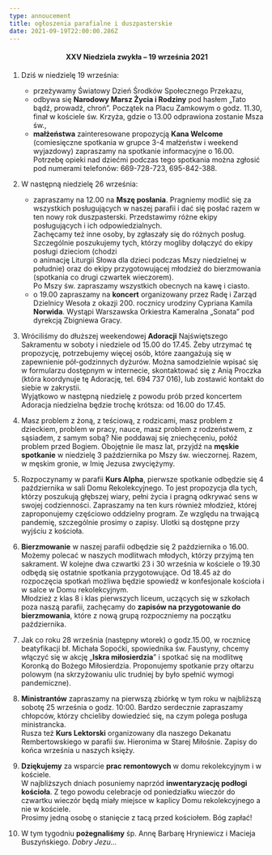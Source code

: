 ```yaml
---
type: annoucement
title: ogłoszenia parafialne i duszpasterskie
date: 2021-09-19T22:00:00.286Z
---
```

<!--StartFragment-->

<h4 style="text-align:center;">XXV Niedziela zwykła – 19 września 2021</h4>

1. Dziś w niedzielę 19 września:

   * przeżywamy Światowy Dzień Środków Społecznego Przekazu,
   * odbywa się **Narodowy Marsz Życia i Rodziny** pod hasłem „Tato bądź, prowadź, chroń”. Początek na Placu Zamkowym o godz. 11.30, finał w kościele św. Krzyża, gdzie o 13.00 odprawiona zostanie Msza św.,
   * **małżeństwa** zainteresowane propozycją **Kana Welcome** (comiesięczne spotkania w grupce 3-4 małżeństw i weekend wyjazdowy) zapraszamy na spotkanie informacyjne o 16.00. Potrzebę opieki nad dziećmi podczas tego spotkania można zgłosić pod numerami telefonów: 669-728-723, 695-842-388.
2. W następną niedzielę 26 września:

   * zapraszamy na 12.00 na **Mszę posłania**. Pragniemy modlić się za wszystkich posługujących w naszej parafii i dać się posłać razem w ten nowy rok duszpasterski. Przedstawimy różne ekipy posługujących i ich odpowiedzialnych.\
     Zachęcamy też inne osoby, by zgłaszały się do różnych posług. Szczególnie poszukujemy tych, którzy mogliby dołączyć do ekipy posługi dzieciom (chodzi\
     o animację Liturgii Słowa dla dzieci podczas Mszy niedzielnej w południe) oraz do ekipy przygotowującej młodzież do bierzmowania (spotkania co drugi czwartek wieczorem).\
     Po Mszy św. zapraszamy wszystkich obecnych na kawę i ciasto.
   * o 19.00 zapraszamy na **koncert** organizowany przez Radę i Zarząd Dzielnicy Wesoła z okazji 200. rocznicy urodziny Cypriana Kamila **Norwida**. Wystąpi Warszawska Orkiestra Kameralna „Sonata” pod dyrekcją Zbigniewa Gracy.
3. Wróciliśmy do dłuższej weekendowej **Adoracji** Najświętszego Sakramentu w soboty i niedziele od 15.00 do 17.45. Żeby utrzymać tę propozycję, potrzebujemy więcej osób, które zaangażują się w zapewnienie pół-godzinnych dyżurów. Można samodzielnie wpisać się w formularzu dostępnym w internecie, skontaktować się z Anią Proczka (która koordynuje tę Adorację, tel. 694 737 016), lub zostawić kontakt do siebie w zakrystii.\
   Wyjątkowo w następną niedzielę z powodu prób przed koncertem Adoracja niedzielna będzie trochę krótsza: od 16.00 do 17.45.
4. Masz problem z żoną, z teściową, z rodzicami, masz problem z dzieckiem, problem w pracy, nauce, masz problem z rodzeństwem, z sąsiadem, z samym sobą? Nie poddawaj się zniechęceniu, połóż problem przed Bogiem. Obojętnie ile masz lat, przyjdź na **męskie spotkanie** w niedzielę 3 października po Mszy św. wieczornej. Razem, w męskim gronie, w Imię Jezusa zwyciężymy.
5. Rozpoczynamy w parafii **Kurs Alpha**, pierwsze spotkanie odbędzie się 4 października w sali Domu Rekolekcyjnego. To jest propozycja dla tych, którzy poszukują głębszej wiary, pełni życia i pragną odkrywać sens w swojej codzienności. Zapraszamy na ten kurs również młodzież, której zaproponujemy częściowo oddzielny program. Ze względu na trwającą pandemię, szczególnie prosimy o zapisy. Ulotki są dostępne przy wyjściu z kościoła.
6. **Bierzmowanie** w naszej parafii odbędzie się 2 października o 16.00. Możemy polecać w naszych modlitwach młodych, którzy przyjmą ten sakrament. W kolejne dwa czwartki 23 i 30 września w kościele o 19.30 odbędą się ostatnie spotkania przygotowujące. Od 18.45 aż do rozpoczęcia spotkań możliwa będzie spowiedź w konfesjonale kościoła i w salce w Domu rekolekcyjnym.\
   Młodzież z klas 8 i klas pierwszych liceum, uczących się w szkołach poza naszą parafii, zachęcamy do **zapisów na przygotowanie do bierzmowania**, które z nową grupą rozpoczniemy na początku października.
7. Jak co roku 28 września (następny wtorek) o godz.15.00, w rocznicę beatyfikacji bł. Michała Sopoćki, spowiednika św. Faustyny, chcemy włączyć się w akcję „**Iskra miłosierdzia**” i spotkać się na modlitwę Koronką do Bożego Miłosierdzia. Proponujemy spotkanie przy ołtarzu polowym (na skrzyżowaniu ulic trudniej by było spełnić wymogi pandemiczne). 
8. **Ministrantów** zapraszamy na pierwszą zbiórkę w tym roku w najbliższą sobotę 25 września o godz. 10:00. Bardzo serdecznie zapraszamy chłopców, którzy chcieliby dowiedzieć się, na czym polega posługa ministrancka.\
   Rusza też **Kurs Lektorski** organizowany dla naszego Dekanatu Rembertowskiego w parafii św. Hieronima w Starej Miłośnie. Zapisy do końca września u naszych księży.
9. **Dziękujemy** za wsparcie **prac remontowych** w domu rekolekcyjnym i w kościele.\
   W najbliższych dniach posuniemy naprzód **inwentaryzację podłogi kościoła**. Z tego powodu celebracje od poniedziałku wieczór do czwartku wieczór będą miały miejsce w kaplicy Domu rekolekcyjnego a nie w kościele.\
   Prosimy jedną osobę o stanięcie z tacą przed kościołem. Bóg zapłać!
10. W tym tygodniu **pożegnaliśmy** śp. Annę Barbarę Hryniewicz i Macieja Buszyńskiego. *Dobry Jezu…*

<!--EndFragment-->